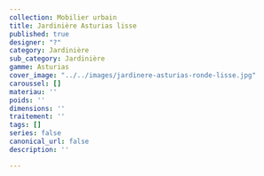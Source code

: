 ```yaml
---
collection: Mobilier urbain
title: Jardinière Asturias lisse
published: true
designer: "?"
category: Jardinière
sub_category: Jardinière
gamme: Asturias
cover_image: "../../images/jardinere-asturias-ronde-lisse.jpg"
caroussel: []
materiau: ''
poids: ''
dimensions: ''
traitement: ''
tags: []
series: false
canonical_url: false
description: ''

---
```

